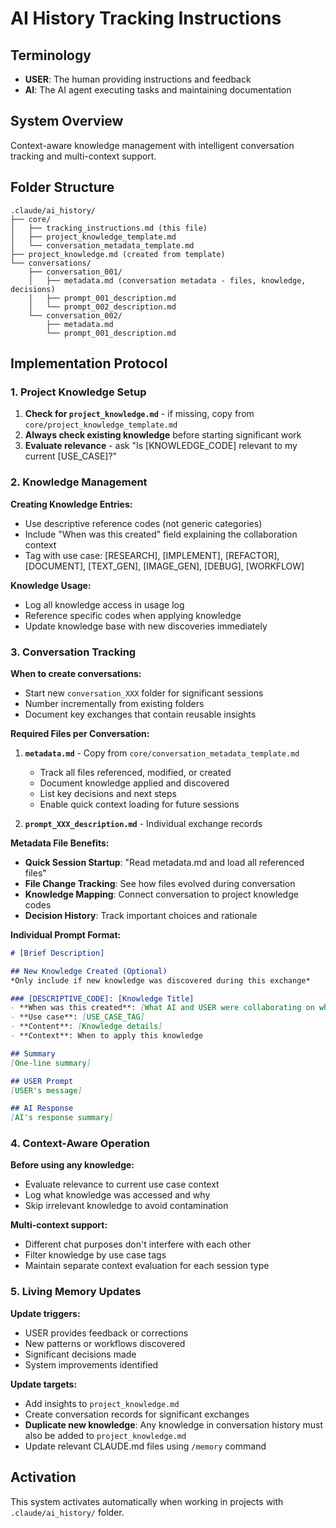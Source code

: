 # AI History Tracking Instructions

## Terminology
- **USER**: The human providing instructions and feedback
- **AI**: The AI agent executing tasks and maintaining documentation

## System Overview
Context-aware knowledge management with intelligent conversation tracking and multi-context support.

## Folder Structure
```
.claude/ai_history/
├── core/
│   ├── tracking_instructions.md (this file)
│   ├── project_knowledge_template.md
│   └── conversation_metadata_template.md
├── project_knowledge.md (created from template)
└── conversations/
    ├── conversation_001/
    │   ├── metadata.md (conversation metadata - files, knowledge, decisions)
    │   ├── prompt_001_description.md
    │   └── prompt_002_description.md
    └── conversation_002/
        ├── metadata.md
        └── prompt_001_description.md
```

## Implementation Protocol

### 1. Project Knowledge Setup
1. **Check for `project_knowledge.md`** - if missing, copy from `core/project_knowledge_template.md`
2. **Always check existing knowledge** before starting significant work
3. **Evaluate relevance** - ask "Is [KNOWLEDGE_CODE] relevant to my current [USE_CASE]?"

### 2. Knowledge Management
**Creating Knowledge Entries:**
- Use descriptive reference codes (not generic categories)
- Include "When was this created" field explaining the collaboration context
- Tag with use case: [RESEARCH], [IMPLEMENT], [REFACTOR], [DOCUMENT], [TEXT_GEN], [IMAGE_GEN], [DEBUG], [WORKFLOW]

**Knowledge Usage:**
- Log all knowledge access in usage log
- Reference specific codes when applying knowledge
- Update knowledge base with new discoveries immediately

### 3. Conversation Tracking
**When to create conversations:**
- Start new `conversation_XXX` folder for significant sessions
- Number incrementally from existing folders
- Document key exchanges that contain reusable insights

**Required Files per Conversation:**
1. **`metadata.md`** - Copy from `core/conversation_metadata_template.md`
   - Track all files referenced, modified, or created
   - Document knowledge applied and discovered
   - List key decisions and next steps
   - Enable quick context loading for future sessions

2. **`prompt_XXX_description.md`** - Individual exchange records

**Metadata File Benefits:**
- **Quick Session Startup**: "Read metadata.md and load all referenced files"
- **File Change Tracking**: See how files evolved during conversation
- **Knowledge Mapping**: Connect conversation to project knowledge codes
- **Decision History**: Track important choices and rationale

**Individual Prompt Format:**
```markdown
# [Brief Description]

## New Knowledge Created (Optional)
*Only include if new knowledge was discovered during this exchange*

### [DESCRIPTIVE_CODE]: [Knowledge Title]
- **When was this created**: [What AI and USER were collaborating on when this knowledge emerged]
- **Use case**: [USE_CASE_TAG]
- **Content**: [Knowledge details]
- **Context**: When to apply this knowledge

## Summary
[One-line summary]

## USER Prompt
[USER's message]

## AI Response
[AI's response summary]
```

### 4. Context-Aware Operation
**Before using any knowledge:**
- Evaluate relevance to current use case context
- Log what knowledge was accessed and why
- Skip irrelevant knowledge to avoid contamination

**Multi-context support:**
- Different chat purposes don't interfere with each other
- Filter knowledge by use case tags
- Maintain separate context evaluation for each session type

### 5. Living Memory Updates
**Update triggers:**
- USER provides feedback or corrections
- New patterns or workflows discovered
- Significant decisions made
- System improvements identified

**Update targets:**
- Add insights to `project_knowledge.md`
- Create conversation records for significant exchanges
- **Duplicate new knowledge**: Any knowledge in conversation history must also be added to `project_knowledge.md`
- Update relevant CLAUDE.md files using `/memory` command

## Activation
This system activates automatically when working in projects with `.claude/ai_history/` folder.

